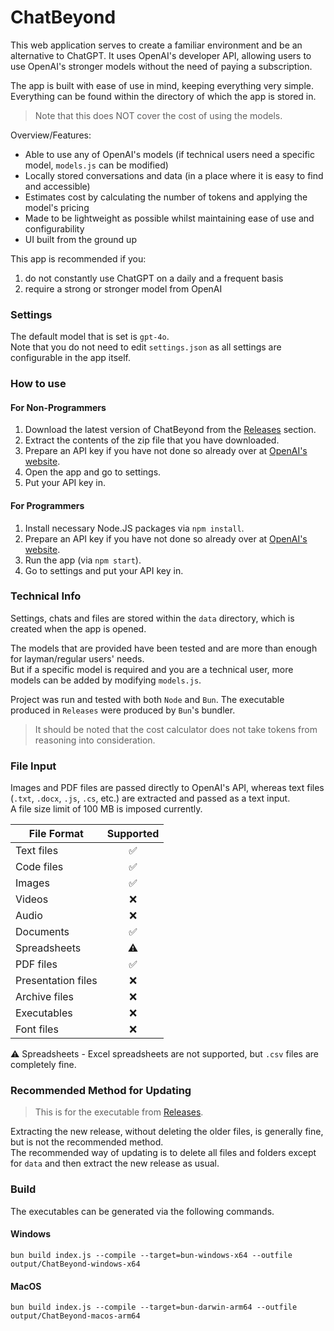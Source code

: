 # ChatBeyond

This web application serves to create a familiar environment and be an alternative to ChatGPT. It uses OpenAI's developer API, allowing users to use OpenAI's stronger models without the need of paying a subscription.

The app is built with ease of use in mind, keeping everything very simple. Everything can be found within the directory of which the app is stored in.

> Note that this does NOT cover the cost of using the models.

Overview/Features:
- Able to use any of OpenAI's models (if technical users need a specific model, `models.js` can be modified)
- Locally stored conversations and data (in a place where it is easy to find and accessible)
- Estimates cost by calculating the number of tokens and applying the model's pricing
- Made to be lightweight as possible whilst maintaining ease of use and configurability
- UI built from the ground up

This app is recommended if you:
1. do not constantly use ChatGPT on a daily and a frequent basis
2. require a strong or stronger model from OpenAI

### Settings
The default model that is set is `gpt-4o`.
<br>
Note that you do not need to edit `settings.json` as all settings are configurable in the app itself.

### How to use
#### For Non-Programmers
1. Download the latest version of ChatBeyond from the [Releases](https://github.com/ditpowuh/chat-beyond/releases) section.
2. Extract the contents of the zip file that you have downloaded.
3. Prepare an API key if you have not done so already over at [OpenAI's website](https://platform.openai.com/).
4. Open the app and go to settings.
5. Put your API key in.

#### For Programmers
1. Install necessary Node.JS packages via `npm install`.
2. Prepare an API key if you have not done so already over at [OpenAI's website](https://platform.openai.com/).
3. Run the app (via `npm start`).
4. Go to settings and put your API key in.

### Technical Info
Settings, chats and files are stored within the `data` directory, which is created when the app is opened.

The models that are provided have been tested and are more than enough for layman/regular users' needs.
<br>
But if a specific model is required and you are a technical user, more models can be added by modifying `models.js`.

Project was run and tested with both `Node` and `Bun`. The executable produced in `Releases` were produced by `Bun`'s bundler.

> It should be noted that the cost calculator does not take tokens from reasoning into consideration.

### File Input
Images and PDF files are passed directly to OpenAI's API, whereas text files (`.txt`, `.docx`, `.js`, `.cs`, etc.) are extracted and passed as a text input.
<br>
A file size limit of 100 MB is imposed currently.

|     File Format    | Supported |
| ------------------ | :-------: |
| Text files            | ✅ |
| Code files            | ✅ |
| Images                | ✅ |
| Videos                | ❌ |
| Audio                 | ❌ |
| Documents             | ✅ |
| Spreadsheets          | ⚠️ |
| PDF files             | ✅ |
| Presentation files    | ❌ |
| Archive files         | ❌ |
| Executables           | ❌ |
| Font files            | ❌ |

⚠️ Spreadsheets - Excel spreadsheets are not supported, but `.csv` files are completely fine.

### Recommended Method for Updating
>  This is for the executable from [Releases](https://github.com/ditpowuh/chat-beyond/releases).

Extracting the new release, without deleting the older files, is generally fine, but is not the recommended method.
<br>
The recommended way of updating is to delete all files and folders except for `data` and then extract the new release as usual.

### Build
The executables can be generated via the following commands.
#### Windows
```
bun build index.js --compile --target=bun-windows-x64 --outfile output/ChatBeyond-windows-x64
```
#### MacOS
```
bun build index.js --compile --target=bun-darwin-arm64 --outfile output/ChatBeyond-macos-arm64
```
